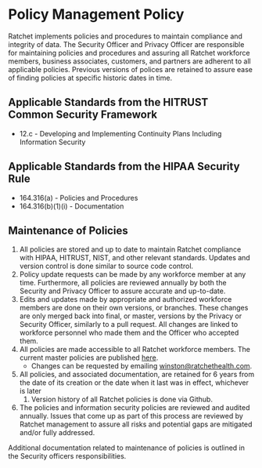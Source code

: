 # Policy Management Policy

Ratchet implements policies and procedures to maintain compliance and integrity of data. The Security Officer and Privacy Officer are responsible for maintaining policies and procedures and assuring all Ratchet workforce members, business associates, customers, and partners are adherent to all applicable policies. Previous versions of polices are retained to assure ease of finding policies at specific historic dates in time.

## Applicable Standards from the HITRUST Common Security Framework

* 12.c - Developing and Implementing Continuity Plans Including Information Security

## Applicable Standards from the HIPAA Security Rule

* 164.316(a) - Policies and Procedures
* 164.316(b)(1)(i) - Documentation

## Maintenance of Policies

1. All policies are stored and up to date to maintain Ratchet compliance with HIPAA, HITRUST, NIST, and other relevant standards. Updates and version control is done similar to source code control.
2. Policy update requests can be made by any workforce member at any time. Furthermore, all policies are reviewed annually by both the Security and Privacy Officer to assure accurate and up-to-date.
3. Edits and updates made by appropriate and authorized workforce members are done on their own versions, or branches. These changes are only merged back into final, or master, versions by the Privacy or Security Officer, similarly to a pull request. All changes are linked to workforce personnel who made them and the Officer who accepted them.
4. All policies are made accessible to all Ratchet workforce members. The current master policies are published [here](https://github.com/ratchethealth/policies/blob/master/README.md).
	* Changes can be requested by emailing winston@ratchethealth.com.
5. All policies, and associated documentation, are retained for 6 years from the date of its creation or the date when it last was in effect, whichever is later
	1. Version history of all Ratchet policies is done via Github.
6. The policies and information security policies are reviewed and audited annually. Issues that come up as part of this process are reviewed by Ratchet management to assure all risks and potential gaps are mitigated and/or fully addressed. 

Additional documentation related to maintenance of policies is outlined in the Security officers responsibilities.